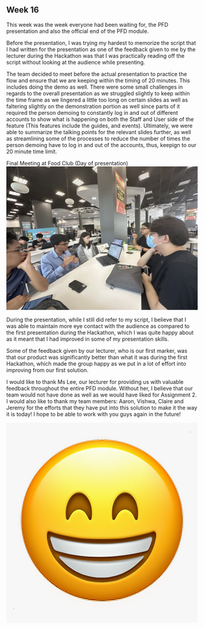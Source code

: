 ## Week 16

This week was the week everyone had been waiting for, the PFD presentation and also the official end of the PFD module.

Before the presentation, I was trying my hardest to memorize the script that I had written for the presentation as one of the feedback given to me by the lecturer during the Hackathon was that I was practically reading off the script without looking at the audience while presenting.

The team decided to meet before the actual presentation to practice the flow and ensure that we are keeping within the timing of 20 minutes. This includes doing the demo as well. There were some small challenges in regards to the overall presentation as we struggled slightly to keep within the time frame as we lingered a little too long on certain slides as well as faltering slightly on the demonstration portion as well since parts of it required the person demoing to constantly log in and out of different accounts to show what is happening on both the Staff and User side of the feature (This features include the guides, and events). Ultimately, we were able to summarize the talking points for the relevant slides further, as well as streamlining some of the processes to reduce the number of times the person demoing have to log in and out of the accounts, thus, keepign to our 20 minute time limit.

Final Meeting at Food Club (Day of presentation)
![alt text](<../Images/Final Meeting.jpg>)

During the presentation, while I still did refer to my script, I believe that I was able to maintain more eye contact with the audience as compared to the first presentation during the Hackathon, which I was quite happy about as it meant that I had improved in some of my presentation skills.

Some of the feedback given by our lecturer, who is our first marker, was that our product was significantly better than what it was during the first Hackathon, which made the group happy as we put in a lot of effort into improving from our first solution.

I would like to thank Ms Lee, our lecturer for providing us with valuable feedback throughout the entire PFD module. Without her, I believe that our team would not have done as well as we would have liked for Assignment 2. I would also like to thank my team members: Aaron, Vishwa, Claire and Jeremy for the efforts that they have put into this solution to make it the way it is today! I hope to be able to work with you guys again in the future!

![alt text](../Images/Smiling.png)
